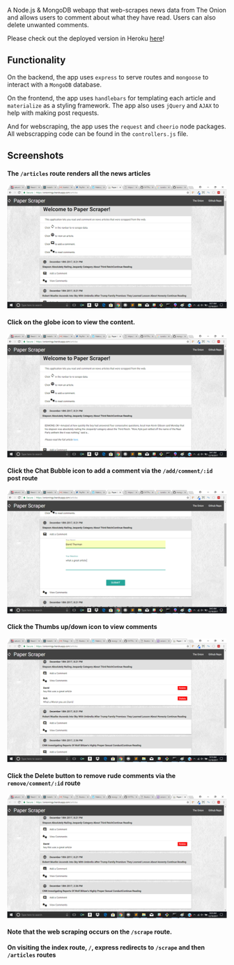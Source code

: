 A Node.js & MongoDB webapp that web-scrapes news data from The Onion and allows users to comment about what they have read. Users can also delete unwanted comments.

Please check out the deployed version in Heroku [here](https://onionrings.herokuapp.com/articles)!

## Functionality
On the backend, the app uses `express` to serve routes and `mongoose` to interact with a `MongoDB` database.

On the frontend, the app uses `handlebars` for templating each article and `materialize` as a styling framework. The app also uses `jQuery` and `AJAX` to help with making post requests.

And for webscraping, the app uses the `request` and `cheerio` node packages. All webscrapping code can be found in the `controllers.js` file.

## Screenshots
#### The `/articles` route renders all the news articles
![All Articles](/screenshots/content.png)

#### Click on the globe icon to view the content.
![Article Content](/screenshots/article.png)

#### Click the Chat Bubble icon to add a comment via the `/add/comment/:id` post route
![Add Comment](/screenshots/add-comment.png)

#### Click the Thumbs up/down icon to view comments
![View Comment](/screenshots/view-comment.png)

#### Click the Delete button to remove rude comments via the `remove/comment/:id` route
![Delete Comment](/screenshots/delete-comment.png)

#### Note that the web scraping occurs on the `/scrape` route.
#### On visiting the index route, `/`, express redirects to `/scrape` and then `/articles` routes

